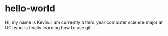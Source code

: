 # hello-world

Hi, my name is Kevin. I am currently a third year computer science major at UCI
who is finally learning how to use git.